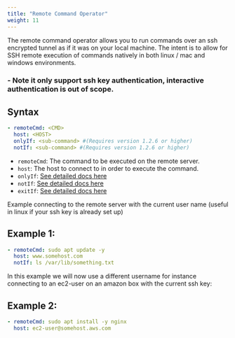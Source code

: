 ```yaml
---
title: "Remote Command Operator"
weight: 11
---
```

The remote command operator allows you to run commands over an ssh encrypted tunnel as if it was on your local machine.  The intent is to allow for SSH remote execution of commands natively in both linux / mac and windows environments.

### - Note it only support ssh key authentication, interactive authentication is out of scope.
## Syntax

```yaml
- remoteCmd: <CMD>
  host: <HOST>
  onlyIf: <sub-command> #(Requires version 1.2.6 or higher)
  notIf: <sub-command> #(Requires version 1.2.6 or higher)
```

* `remoteCmd`: The command to be executed on the remote server.
* `host`: The host to connect to in order to execute the command.
* `onlyIf`: [See detailed docs here](/operators/sub-commands)
* `notIf`: [See detailed docs here](/operators/sub-commands)
* `exitIf`: [See detailed docs here](/operators/sub-commands)

Example connecting to the remote server with the current user name (useful in linux if your ssh key is already set up)

## Example 1:
```yaml
- remoteCmd: sudo apt update -y
  host: www.somehost.com
  notIf: ls /var/lib/something.txt
```

In this example we will now use a different username for instance connecting to an ec2-user on an amazon box with the current ssh key:

## Example 2:
```yaml
- remoteCmd: sudo apt install -y nginx
  host: ec2-user@somehost.aws.com
```